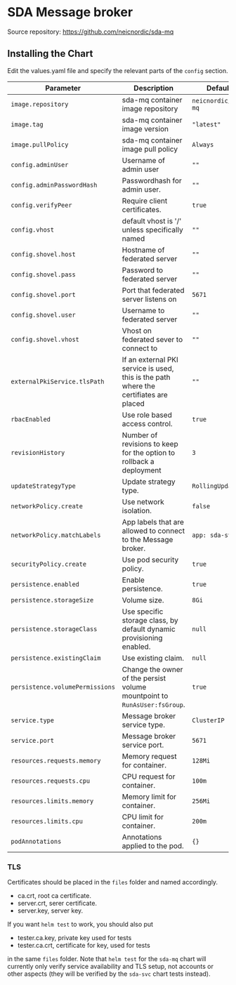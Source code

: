 # SDA Message broker

Source repository: https://github.com/neicnordic/sda-mq

## Installing the Chart

Edit the values.yaml file and specify the relevant parts of the `config` section.  

Parameter | Description | Default
--------- | ----------- | -------
`image.repository` | sda-mq container image repository | `neicnordic/sda-mq`
`image.tag` | sda-mq  container image version | `"latest"`
`image.pullPolicy` | sda-mq container image pull policy | `Always`
`config.adminUser` | Username of admin user |`""`
`config.adminPasswordHash` | Passwordhash for admin user. |`""`
`config.verifyPeer` | Require client certificates. |`true`
`config.vhost` | default vhost is '/' unless specifically named |`""`
`config.shovel.host` | Hostname of federated server |`""`
`config.shovel.pass` | Password to federated server |`""`
`config.shovel.port` | Port that federated server listens on |`5671`
`config.shovel.user` | Username to federated server |`""`
`config.shovel.vhost` | Vhost on federated sever to connect to |`""`
`externalPkiService.tlsPath` | If an external PKI service is used, this is the path where the certifiates are placed | `""`
`rbacEnabled` | Use role based access control. |`true`
`revisionHistory` | Number of revisions to keep for the option to rollback a deployment | `3`
`updateStrategyType` | Update strategy type. | `RollingUpdate`
`networkPolicy.create` | Use network isolation. | `false`
`networkPolicy.matchLabels` | App labels that are allowed to connect to the Message broker. | `app: sda-svc`
`securityPolicy.create` | Use pod security policy. | `true`
`persistence.enabled` | Enable persistence. | `true`
`persistence.storageSize` | Volume size. | `8Gi`
`persistence.storageClass` | Use specific storage class, by default dynamic provisioning enabled. | `null`
`persistence.existingClaim` | Use existing claim. | `null`
`persistence.volumePermissions` | Change the owner of the persist volume mountpoint to `RunAsUser:fsGroup`. | `true`
`service.type` | Message broker service type. |`ClusterIP`
`service.port` | Message broker service port. |`5671`
`resources.requests.memory` | Memory request for container. |`128Mi`
`resources.requests.cpu` | CPU request for container. |`100m`
`resources.limits.memory` | Memory limit for container. |`256Mi`
`resources.limits.cpu` | CPU limit for container. |`200m`
`podAnnotations` | Annotations applied to the pod. |`{}`

### TLS

Certificates should be placed in the `files` folder and named accordingly.

- ca.crt, root ca certificate.
- server.crt, serer certificate.
- server.key, server key.

If you want `helm test` to work, you should also put

- tester.ca.key, private key used for tests
- tester.ca.crt, certificate for key, used for tests

in the same `files` folder. Note that `helm test` for the `sda-mq`
chart will currently only verify service availability and TLS setup,
not accounts or other aspects (they will be verified by the `sda-svc`
chart tests instead).
